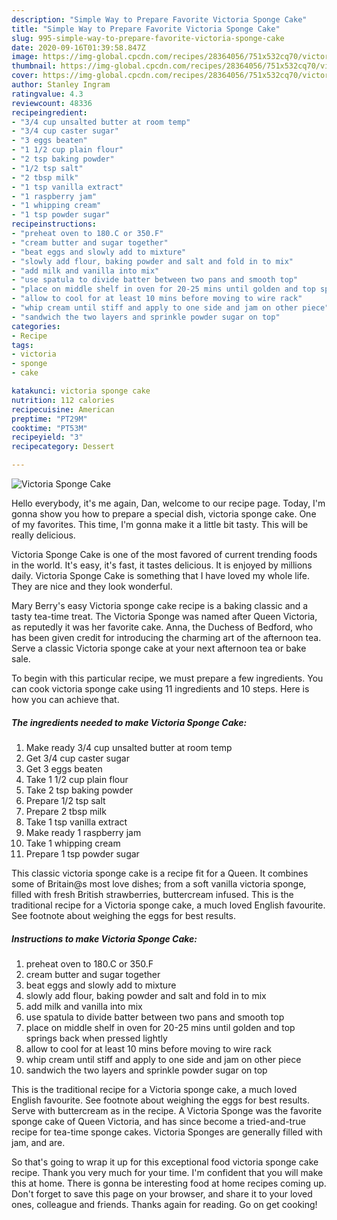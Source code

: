 ```yaml
---
description: "Simple Way to Prepare Favorite Victoria Sponge Cake"
title: "Simple Way to Prepare Favorite Victoria Sponge Cake"
slug: 995-simple-way-to-prepare-favorite-victoria-sponge-cake
date: 2020-09-16T01:39:58.847Z
image: https://img-global.cpcdn.com/recipes/28364056/751x532cq70/victoria-sponge-cake-recipe-main-photo.jpg
thumbnail: https://img-global.cpcdn.com/recipes/28364056/751x532cq70/victoria-sponge-cake-recipe-main-photo.jpg
cover: https://img-global.cpcdn.com/recipes/28364056/751x532cq70/victoria-sponge-cake-recipe-main-photo.jpg
author: Stanley Ingram
ratingvalue: 4.3
reviewcount: 48336
recipeingredient:
- "3/4 cup unsalted butter at room temp"
- "3/4 cup caster sugar"
- "3 eggs beaten"
- "1 1/2 cup plain flour"
- "2 tsp baking powder"
- "1/2 tsp salt"
- "2 tbsp milk"
- "1 tsp vanilla extract"
- "1 raspberry jam"
- "1 whipping cream"
- "1 tsp powder sugar"
recipeinstructions:
- "preheat oven to 180.C or 350.F"
- "cream butter and sugar together"
- "beat eggs and slowly add to mixture"
- "slowly add flour, baking powder and salt and fold in to mix"
- "add milk and vanilla into mix"
- "use spatula to divide batter between two pans and smooth top"
- "place on middle shelf in oven for 20-25 mins until golden and top springs back when pressed lightly"
- "allow to cool for at least 10 mins before moving to wire rack"
- "whip cream until stiff and apply to one side and jam on other piece"
- "sandwich the two layers and sprinkle powder sugar on top"
categories:
- Recipe
tags:
- victoria
- sponge
- cake

katakunci: victoria sponge cake 
nutrition: 112 calories
recipecuisine: American
preptime: "PT29M"
cooktime: "PT53M"
recipeyield: "3"
recipecategory: Dessert

---
```



![Victoria Sponge Cake](https://img-global.cpcdn.com/recipes/28364056/751x532cq70/victoria-sponge-cake-recipe-main-photo.jpg)

Hello everybody, it's me again, Dan, welcome to our recipe page. Today, I'm gonna show you how to prepare a special dish, victoria sponge cake. One of my favorites. This time, I'm gonna make it a little bit tasty. This will be really delicious.

Victoria Sponge Cake is one of the most favored of current trending foods in the world. It's easy, it's fast, it tastes delicious. It is enjoyed by millions daily. Victoria Sponge Cake is something that I have loved my whole life. They are nice and they look wonderful.

Mary Berry&#39;s easy Victoria sponge cake recipe is a baking classic and a tasty tea-time treat. The Victoria Sponge was named after Queen Victoria, as reputedly it was her favorite cake. Anna, the Duchess of Bedford, who has been given credit for introducing the charming art of the afternoon tea. Serve a classic Victoria sponge cake at your next afternoon tea or bake sale.


To begin with this particular recipe, we must prepare a few ingredients. You can cook victoria sponge cake using 11 ingredients and 10 steps. Here is how you can achieve that.

<!--inarticleads1-->

##### The ingredients needed to make Victoria Sponge Cake:

1. Make ready 3/4 cup unsalted butter at room temp
1. Get 3/4 cup caster sugar
1. Get 3 eggs beaten
1. Take 1 1/2 cup plain flour
1. Take 2 tsp baking powder
1. Prepare 1/2 tsp salt
1. Prepare 2 tbsp milk
1. Take 1 tsp vanilla extract
1. Make ready 1 raspberry jam
1. Take 1 whipping cream
1. Prepare 1 tsp powder sugar


This classic victoria sponge cake is a recipe fit for a Queen. It combines some of Britain@s most love dishes; from a soft vanilla victoria sponge, filled with fresh British strawberries, buttercream infused. This is the traditional recipe for a Victoria sponge cake, a much loved English favourite. See footnote about weighing the eggs for best results. 

<!--inarticleads2-->

##### Instructions to make Victoria Sponge Cake:

1. preheat oven to 180.C or 350.F
1. cream butter and sugar together
1. beat eggs and slowly add to mixture
1. slowly add flour, baking powder and salt and fold in to mix
1. add milk and vanilla into mix
1. use spatula to divide batter between two pans and smooth top
1. place on middle shelf in oven for 20-25 mins until golden and top springs back when pressed lightly
1. allow to cool for at least 10 mins before moving to wire rack
1. whip cream until stiff and apply to one side and jam on other piece
1. sandwich the two layers and sprinkle powder sugar on top


This is the traditional recipe for a Victoria sponge cake, a much loved English favourite. See footnote about weighing the eggs for best results. Serve with buttercream as in the recipe. A Victoria Sponge was the favorite sponge cake of Queen Victoria, and has since become a tried-and-true recipe for tea-time sponge cakes. Victoria Sponges are generally filled with jam, and are. 

So that's going to wrap it up for this exceptional food victoria sponge cake recipe. Thank you very much for your time. I'm confident that you will make this at home. There is gonna be interesting food at home recipes coming up. Don't forget to save this page on your browser, and share it to your loved ones, colleague and friends. Thanks again for reading. Go on get cooking!
